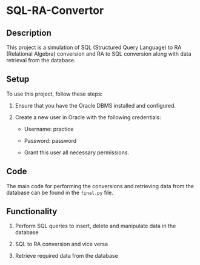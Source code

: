 # SQL-RA-Convertor

## Description

This project is a simulation of SQL (Structured Query Language) to RA (Relational Algebra) conversion and RA to SQL conversion along with data retrieval from the database.

## Setup

To use this project, follow these steps:

1. Ensure that you have the Oracle DBMS installed and configured.

2. Create a new user in Oracle with the following credentials:

    - Username: practice

    - Password: password

    - Grant this user all necessary permissions.

## Code

The main code for performing the conversions and retrieving data from the database can be found in the `final.py` file.

## Functionality

1. Perform SQL queries to insert, delete and manipulate data in the database

2. SQL to RA conversion and vice versa

3. Retrieve required data from the database

